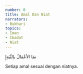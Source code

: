 ```yaml
---
number: 0
title: Amal Dan Niat
narrators:
- Bukhari
topics:
- Iman
- Ibadat
- Niat
---
```


<p lang="ar">نمَا الأعْمَالُ باِلنِّيَةِإِ</p>

Setiap amal sesuai dengan niatnya.
